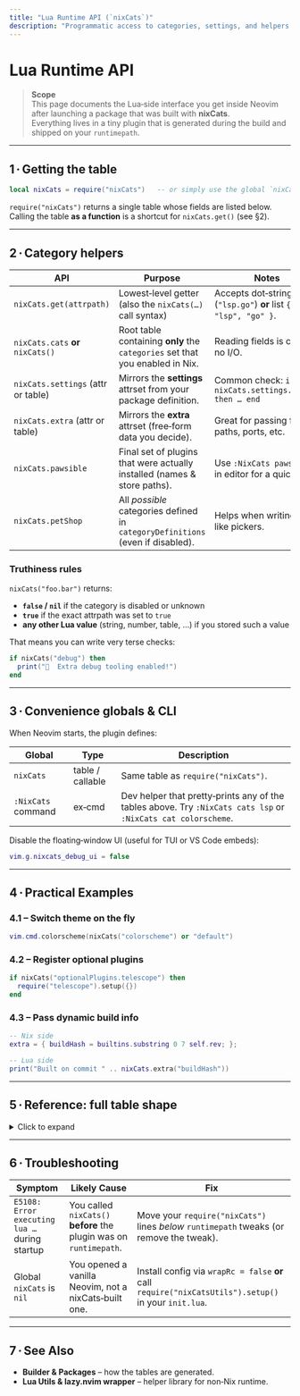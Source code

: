 ```yaml
---
title: "Lua Runtime API (`nixCats`)"
description: "Programmatic access to categories, settings, and helpers exposed by the nixCats Neovim plugin."
---
```


# Lua Runtime API

> **Scope**  
> This page documents the Lua‑side interface you get inside Neovim after launching a package that was built with **nixCats**.  
> Everything lives in a tiny plugin that is generated during the build and shipped on your `runtimepath`.

---

## 1 · Getting the table

```lua
local nixCats = require("nixCats")   -- or simply use the global `nixCats`
```

`require("nixCats")` returns a single table whose fields are listed below.  
Calling the table **as a function** is a shortcut for `nixCats.get()` (see §2).

---

## 2 · Category helpers

| API                                   | Purpose                                                                           | Notes |
|---------------------------------------|-----------------------------------------------------------------------------------|-------|
| `nixCats.get(attrpath)`               | Lowest‑level getter (also the `nixCats(…)` call syntax)                           | Accepts dot‑string (`"lsp.go"`) **or** list `{ "lsp", "go" }`. |
| `nixCats.cats` **or** `nixCats()`     | Root table containing **only** the `categories` set that you enabled in Nix.      | Reading fields is cheap; no I/O. |
| `nixCats.settings` (attr or table)    | Mirrors the **settings** attrset from your package definition.                    | Common check: `if nixCats.settings.wrapRc then … end` |
| `nixCats.extra` (attr or table)       | Mirrors the **extra** attrset (free‑form data you decide).                        | Great for passing file paths, ports, etc. |
| `nixCats.pawsible`                    | Final set of plugins that were actually installed (names & store paths).          | Use `:NixCats pawsible` in editor for a quick list. |
| `nixCats.petShop`                     | All *possible* categories defined in `categoryDefinitions` (even if disabled).    | Helps when writing UI like pickers. |

### Truthiness rules

`nixCats("foo.bar")` returns:

* **`false` / `nil`** if the category is disabled or unknown  
* **`true`** if the exact attrpath was set to `true`  
* **any other Lua value** (string, number, table, …) if you stored such a value

That means you can write very terse checks:

```lua
if nixCats("debug") then
  print("🐛  Extra debug tooling enabled!")
end
```

---

## 3 · Convenience globals & CLI

When Neovim starts, the plugin defines:

| Global             | Type    | Description |
|--------------------|---------|-------------|
| `nixCats`          | table / callable | Same table as `require("nixCats")`. |
| `:NixCats` command | ex‑cmd  | Dev helper that pretty‑prints any of the tables above. Try `:NixCats cats lsp` or `:NixCats cat colorscheme`. |

Disable the floating‑window UI (useful for TUI or VS Code embeds):

```lua
vim.g.nixcats_debug_ui = false
```

---

## 4 · Practical Examples

### 4.1 – Switch theme on the fly

```lua
vim.cmd.colorscheme(nixCats("colorscheme") or "default")
```

### 4.2 – Register optional plugins

```lua
if nixCats("optionalPlugins.telescope") then
  require("telescope").setup({})
end
```

### 4.3 – Pass dynamic build info

```lua
-- Nix side
extra = { buildHash = builtins.substring 0 7 self.rev; };

-- Lua side
print("Built on commit " .. nixCats.extra("buildHash"))
```

---

## 5 · Reference: full table shape

<details>
<summary>Click to expand</summary>

```lua
---@class NixCatsAPI
---@field cats          table | fun(path: string|string[]): any
---@field settings      table | fun(path: string|string[]): any
---@field extra         table | fun(path: string|string[]): any
---@field pawsible      table | fun(path: string|string[]): any
---@field petShop       table | fun(path: string|string[]): any
---@field configDir     string   -- resolved stdpath('config') dir
---@field packageBinPath string  -- wrapper script that launched nvim
---@field vimPackDir    string   -- store sub‑dir with all plugins
---@field nixCatsPath   string   -- path to the runtime plugin itself
---@field get           fun(path: string|string[]): any  -- alias of cats getter
local nixCats = {}  -- provided by plugin
```

</details>

---

## 6 · Troubleshooting

| Symptom | Likely Cause | Fix |
|---------|--------------|-----|
| `E5108: Error executing lua …` during startup | You called `nixCats()` **before** the plugin was on `runtimepath`. | Move your `require("nixCats")` lines *below* `runtimepath` tweaks (or remove the tweak). |
| Global `nixCats` is `nil` | You opened a vanilla Neovim, not a nixCats‑built one. | Install config via `wrapRc = false` **or** call `require("nixCatsUtils").setup()` in your `init.lua`. |

---

## 7 · See Also

* **Builder & Packages** – how the tables are generated.
* **Lua Utils & lazy.nvim wrapper** – helper library for non‑Nix runtime.
